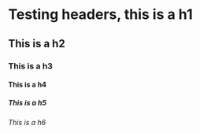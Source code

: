 # Testing headers, this is a h1
## This is a h2
### This is a h3
#### This is a h4
##### This is a h5
###### This is a h6
